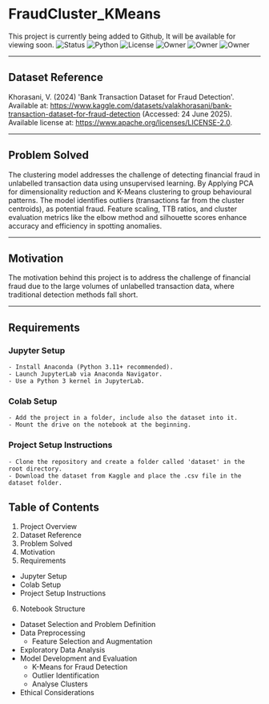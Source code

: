 # FraudCluster_KMeans
This project is currently being added to Github, It will be available for viewing soon.
![Status](https://img.shields.io/badge/RepoStatus-Public-green)
![Python](https://img.shields.io/badge/Python-3.11-blue)
![License](https://img.shields.io/github/license/MrRincon/FraudCluster_KMeans)
![Owner](https://img.shields.io/badge/Alam-Rincon-orange)
![Owner](https://img.shields.io/badge/Petar-Atanasov-orange)
![Owner](https://img.shields.io/badge/Teon-Morgan-orange)

---
## Dataset Reference
Khorasani, V. (2024) 'Bank Transaction Dataset for Fraud Detection'. Available at: https://www.kaggle.com/datasets/valakhorasani/bank-transaction-dataset-for-fraud-detection (Accessed: 24 June 2025). Available license at: https://www.apache.org/licenses/LICENSE-2.0.

---
## Problem Solved
The clustering model addresses the challenge of detecting financial fraud in unlabelled transaction data using unsupervised learning. By Applying PCA for dimensionality reduction and K-Means clustering to group behavioural patterns. The model identifies outliers (transactions far from the cluster centroids), as potential fraud. Feature scaling, TTB ratios, and cluster evaluation metrics like the elbow method and silhouette scores enhance accuracy and efficiency in spotting anomalies.

---
## Motivation
The motivation behind this project is to address the challenge of financial fraud due to the large volumes of unlabelled transaction data, where traditional detection methods fall short.

---
## Requirements
  ### Jupyter Setup
    - Install Anaconda (Python 3.11+ recommended).
    - Launch JupyterLab via Anaconda Navigator.
    - Use a Python 3 kernel in JupyterLab.
  ### Colab Setup
    - Add the project in a folder, include also the dataset into it.
    - Mount the drive on the notebook at the beginning.
  ### Project Setup Instructions
    - Clone the repository and create a folder called 'dataset' in the root directory.
    - Download the dataset from Kaggle and place the .csv file in the dataset folder.

## Table of Contents
1. Project Overview
2. Dataset Reference
3. Problem Solved
4. Motivation
5. Requirements
  - Jupyter Setup
  - Colab Setup
  - Project Setup Instructions
6. Notebook Structure
  - Dataset Selection and Problem Definition
  - Data Preprocessing 
    - Feature Selection and Augmentation
  - Exploratory Data Analysis
  - Model Development and Evaluation 
    - K-Means for Fraud Detection
    - Outlier Identification
    - Analyse Clusters
  - Ethical Considerations


